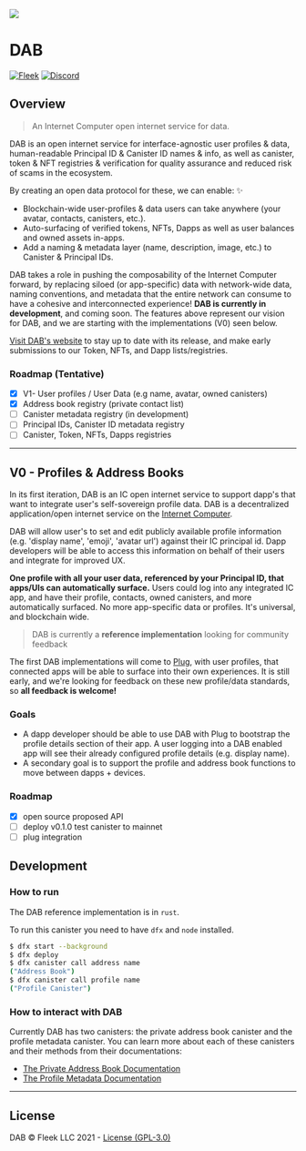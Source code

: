 ![](https://storageapi.fleek.co/fleek-team-bucket/dab/dab-github.png)
# DAB

[![Fleek](https://img.shields.io/badge/Made%20by-Fleek-blue)](https://fleek.co/)
[![Discord](https://img.shields.io/badge/Discord-Channel-blue)](https://discord.gg/yVEcEzmrgm)

## Overview

> An Internet Computer open internet service for data.

DAB is an open internet service for interface-agnostic user profiles & data, human-readable Principal ID & Canister ID names & info, as well as canister, token & NFT registries & verification for quality assurance and reduced risk of scams in the ecosystem.

By creating an open data protocol for these, we can enable: ✨

- Blockchain-wide user-profiles & data users can take anywhere (your avatar, contacts, canisters, etc.).
- Auto-surfacing of verified tokens, NFTs, Dapps as well as user balances and owned assets in-apps.
- Add a naming & metadata layer (name, description, image, etc.) to Canister & Principal IDs.

DAB takes a role in pushing the composability of the Internet Computer forward, by replacing siloed (or app-specific) data with network-wide data, naming conventions, and metadata that the entire network can consume to have a cohesive and interconnected experience! **DAB is currently in development**, and coming soon. The features above represent our vision for DAB, and we are starting with the implementations (V0) seen below.

[Visit DAB's website](https://dab.ooo/) to stay up to date with its release, and make early submissions to our Token, NFTs, and Dapp lists/registries.

### Roadmap (Tentative)

* [x] V1- User profiles / User Data (e.g name, avatar, owned canisters)
* [x] Address book registry (private contact list)
* [ ] Canister metadata registry (in development)
* [ ] Principal IDs, Canister ID metadata registry
* [ ] Canister, Token, NFTs, Dapps registries

---
## V0 - Profiles & Address Books

In its first iteration, DAB is an IC open internet service to support dapp's that want to integrate user's self-sovereign profile data. DAB is a decentralized application/open internet service on the [Internet Computer](https://dfinity.org).

DAB will allow user's to set and edit publicly available profile information (e.g. 'display name', 'emoji', 'avatar url') against their IC principal id. Dapp developers will be able to access this information on behalf of their users and integrate for improved UX.

 **One profile with all your user data, referenced by your Principal ID, that apps/UIs can automatically surface.** Users could log into any integrated IC app, and have their profile, contacts, owned canisters, and more automatically surfaced. No more app-specific data or profiles. It's universal, and blockchain wide.

> DAB is currently a **reference implementation** looking for community feedback

The first DAB implementations will come to [Plug](https://github.com/psychedelic/plug), with user profiles, that connected apps will be able to surface into their own experiences. It is still early, and we're looking for feedback on these new profile/data standards, so **all feedback is welcome!**

### Goals

* A dapp developer should be able to use DAB with Plug to bootstrap the profile details section of their app. A user logging into a DAB enabled app will see their already configured profile details (e.g. display name).
* A secondary goal is to support the profile and address book functions to move between dapps + devices.

### Roadmap

* [x] open source proposed API
* [ ] deploy v0.1.0 test canister to mainnet
* [ ] plug integration

## Development

### How to run

The DAB reference implementation is in `rust`.

To run this canister you need to have `dfx` and `node` installed.

``` bash
$ dfx start --background
$ dfx deploy
$ dfx canister call address name
("Address Book")
$ dfx canister call profile name
("Profile Canister")
```

### How to interact with DAB

Currently DAB has two canisters: the private address book canister and the profile metadata canister. You can learn more about each of these canisters and their methods from their documentations:
- [The Private Address Book Documentation](https://github.com/Psychedelic/dab/tree/main/address)
- [The Profile Metadata Documentation](https://github.com/Psychedelic/dab/tree/main/profile)

----

## License

DAB © Fleek LLC 2021 - [License (GPL-3.0)](https://github.com/Psychedelic/dab/blob/main/LICENSE)
